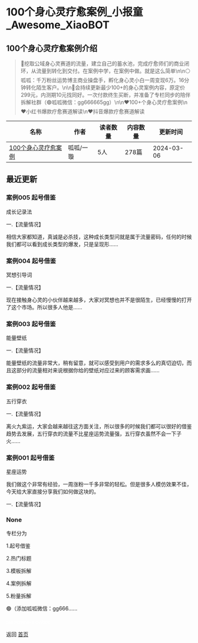 # 100个身心灵疗愈案例_小报童_Awesome_XiaoBOT

## 100个身心灵疗愈案例介绍
> 🔴挖取公域身心灵赛道的流量，建立自己的蓄水池，完成疗愈师们的商业闭环，从流量到转化到交付。在案例中学，在案例中做。就是这么简单\n\n⚪呱呱：千万粉丝运势博主商业操盘手，孵化身心灵小白一周变现6万。16分钟转化陌生客户。\n\n🔴会持续更新最少100+的身心灵案例内容，原定价299元，内测期10元找同好。一次付款终生买断，并准备了专栏同步的陪伴拆解社群（🟢呱呱微信：gg666665gg）\n\n❤️100+个身心灵疗愈案例\n❤️小红书爆款疗愈赛道解读\n❤️抖音爆款疗愈赛道解读  
  


|名称|作者|读者数量|内容数量|更新时间|
|---|---|---|---|---|
|[100个身心灵疗愈案例](https://xiaobot.net/p/liaoyuanli?refer=0b133df9-27dc-423b-8101-639049001c13)|呱呱/一璇|5人|278篇|2024-03-06|

## 最近更新
### 案例005 起号借鉴

成长记录法

一.【流量情况】

相信大家都知道，真诚是必杀技，这种成长类型问就是属于流量密码，任何的时候我们都可以看到成长类型的爆发，只是呈现形......

### 案例004 起号借鉴

冥想引导词

一.【流量情况】

现在接触身心灵的小伙伴越来越多，大家对冥想也并不是很陌生，已经慢慢的打开了这个市场。所以很多人他是......

### 案例003 起号借鉴

能量壁纸

一.【流量情况】

能量壁纸的流量非常大，稍有留意，就可以感受到用户的需求多么的真切迫切，而且这部分的流量相对来说根据你给的壁纸对应过来的顾客需求画......

### 案例002 起号借鉴

五行穿衣

一.【流量情况】

离火九紫运，大家会越来越往这方面关注，所以很多的时候我们都可以很好的借鉴趋势去发展，五行穿衣的流量不比星座运势流量强，五行穿衣虽然不会一下子火......

### 案例001 起号借鉴

星座运势

我们做这个非常有经验，一周涨粉一千多非常的轻松。但是很多人模仿效果不佳，今天给大家直接分享我们如何做这块的。

一.【流量情况】

### None

专栏分为

1.起号借鉴

2.热门标题

3.模板拆解

4.案例拆解

5.粉量拆解

🟢（添加呱呱微信：gg666......


<a href="https://github.com/Reno9527/awesome-xiaobot" style="color: white; text-decoration: none;">awesome-xiaobot</a>

返回 [首页](../README.md)
